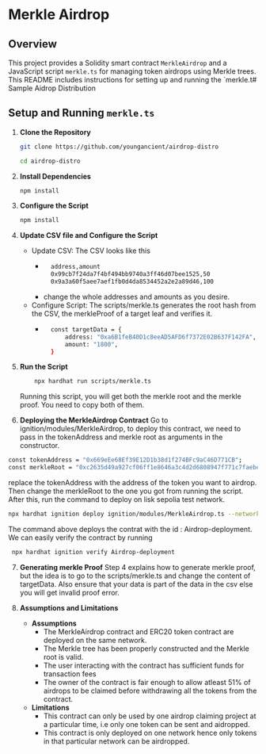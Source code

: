 # Merkle Airdrop

## Overview

This project provides a Solidity smart contract `MerkleAirdrop` and a JavaScript script `merkle.ts` for managing token airdrops using Merkle trees. This README includes instructions for setting up and running the `merkle.t# Sample Aidrop Distribution

## Setup and Running `merkle.ts`

1. **Clone the Repository**

   ```bash
   git clone https://github.com/youngancient/airdrop-distro

   cd airdrop-distro
   ```

2. **Install Dependencies**

   ```bash
   npm install
   ```

3. **Configure the Script**
   ```bash
   npm install
   ```
4. **Update CSV file and Configure the Script**
   - Update CSV: The CSV looks like this
     - ```bash
         address,amount
         0x99cb7f24da7f4bf494bb9740a3ff46d07bee1525,50
         0x9a3a60f5aee7aef1fb0d4da8534452a2e2a89d46,100
       ```
     - change the whole addresses and amounts as you desire.
   - Configure Script: The scripts/merkle.ts generates the root hash from the CSV, the merkleProof of a target leaf and verifies it.
     - ```bash
         const targetData = {
             address: "0xa6B1feB40D1c8eeAD5AFD6f7372E02B637F142FA",
             amount: "1800",
         }
       ```
5. **Run the Script**

   ```bash
       npx hardhat run scripts/merkle.ts
   ```

   Running this script, you will get both the merkle root and the merkle proof. You need to copy both of them.

6. **Deploying the MerkleAirdrop Contract**
   Go to ignition/modules/MerkleAirdrop, to deploy this contract, we need to pass in the tokenAddress and merkle root as arguments in the constructor.

```bash
const tokenAddress = "0x669eEe68Ef39E12D1b38d1f274BFc9aC46D771CB";
const merkleRoot = "0xc2635d49a927cf06ff1e8646a3c4d2d6808947f771c7faebe4b63b09df24b449";
```
replace the tokenAddress with the address of the token you want to airdrop. Then change the merkleRoot to the one you got from running the script.
After this, run the command to deploy on lisk sepolia test network.
```bash 
npx hardhat ignition deploy ignition/modules/MerkleAirdrop.ts --network lisk-sepolia --deployment-id Airdrop-deployment
```
The command above deploys the contrat with the id : Airdrop-deployment. We can easily verify the contract by running 
```bash
 npx hardhat ignition verify Airdrop-deployment 
```

7. **Generating merkle Proof**
    Step 4 explains how to generate merkle proof, but the idea is to go to the scripts/merkle.ts and change the content of targetData. Also ensure that your data is part of the data in the csv else you will get invalid proof error.

8. **Assumptions and Limitations**
    - **Assumptions**
        - The MerkleAirdrop contract and ERC20 token contract are deployed on the same network.
        - The Merkle tree has been properly constructed and the Merkle root is valid.
        - The user interacting with the contract has sufficient funds for transaction fees
        - The owner of the contract is fair enough to allow atleast 51% of airdrops to be claimed before withdrawing all the tokens from the contract.
    - **Limitations**
        - This contract can only be used by one airdrop claiming project at a particular time, i.e only one token can be sent and aidropped.
        - This contract is only deployed on one network hence only tokens in that particular network can be airdropped.
